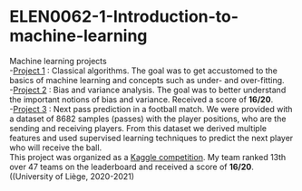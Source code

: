 # ELEN0062-1-Introduction-to-machine-learning
Machine learning projects  
-[Project 1](https://github.com/sibced/ELEN0062-1-Introduction-to-machine-learning/tree/main/Project%201) : Classical algorithms. The goal was to get accustomed to the basics of machine learning and concepts such as under- and over-fitting.  
-[Project 2](https://github.com/sibced/ELEN0062-1-Introduction-to-machine-learning/tree/main/Project%202) : Bias and variance analysis. The goal was to better understand the important notions of bias and variance. Received a score of **16/20**.  
-[Project 3](https://github.com/sibced/ELEN0062-1-Introduction-to-machine-learning/tree/main/Project%203) : Next pass prediction in a football match. We were provided with a dataset of 8682 samples (passes) with the player positions, who are the sending and receiving players. From this dataset we derived multiple features and used supervised learning techniques to predict the next player who will receive the ball.  
This project was organized as a [Kaggle competition](https://www.kaggle.com/c/iml2020). My team ranked 13th over 47 teams on the leaderboard and received a score of **16/20**.  
((University of Liège, 2020-2021)
